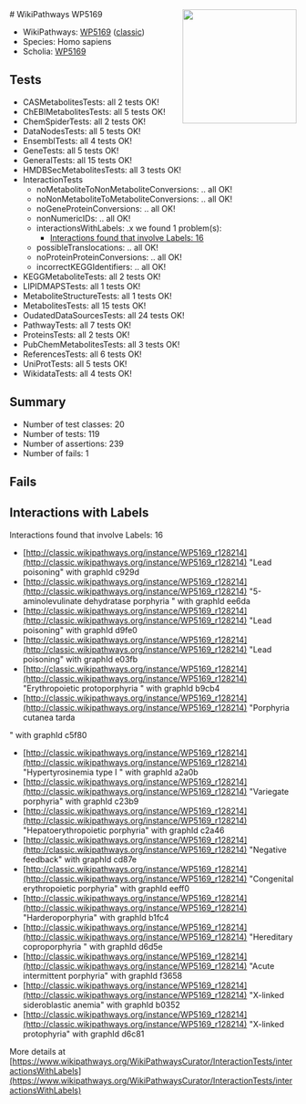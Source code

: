 <img style="float: right; width: 200px" src="https://upload.wikimedia.org/wikipedia/commons/thumb/8/83/Wplogo_with_text_500.png/640px-Wplogo_with_text_500.png" />
# WikiPathways WP5169

* WikiPathways: [WP5169](https://wikipathways.org/pathways/WP5169) ([classic](https://classic.wikipathways.org/instance/WP5169))
* Species: Homo sapiens
* Scholia: [WP5169](https://scholia.toolforge.org/wikipathways/WP5169)
## Tests
* CASMetabolitesTests: all 2 tests OK!
* ChEBIMetabolitesTests: all 5 tests OK!
* ChemSpiderTests: all 2 tests OK!
* DataNodesTests: all 5 tests OK!
* EnsemblTests: all 4 tests OK!
* GeneTests: all 5 tests OK!
* GeneralTests: all 15 tests OK!
* HMDBSecMetabolitesTests: all 3 tests OK!
* InteractionTests
    * noMetaboliteToNonMetaboliteConversions: .. all OK!
    * noNonMetaboliteToMetaboliteConversions: .. all OK!
    * noGeneProteinConversions: .. all OK!
    * nonNumericIDs: .. all OK!
    * interactionsWithLabels: .x we found 1 problem(s):
        * [Interactions found that involve Labels: 16](#fe97a8be)
    * possibleTranslocations: .. all OK!
    * noProteinProteinConversions: .. all OK!
    * incorrectKEGGIdentifiers: .. all OK!
* KEGGMetaboliteTests: all 2 tests OK!
* LIPIDMAPSTests: all 1 tests OK!
* MetaboliteStructureTests: all 1 tests OK!
* MetabolitesTests: all 15 tests OK!
* OudatedDataSourcesTests: all 24 tests OK!
* PathwayTests: all 7 tests OK!
* ProteinsTests: all 2 tests OK!
* PubChemMetabolitesTests: all 3 tests OK!
* ReferencesTests: all 6 tests OK!
* UniProtTests: all 5 tests OK!
* WikidataTests: all 4 tests OK!


## Summary

* Number of test classes: 20
* Number of tests: 119
* Number of assertions: 239
* Number of fails: 1

## Fails

<a name="fe97a8be" />

## Interactions with Labels

Interactions found that involve Labels: 16

* [http://classic.wikipathways.org/instance/WP5169_r128214](http://classic.wikipathways.org/instance/WP5169_r128214) "Lead poisoning" with graphId c929d
* [http://classic.wikipathways.org/instance/WP5169_r128214](http://classic.wikipathways.org/instance/WP5169_r128214) "5-aminolevulinate dehydratase 
porphyria
" with graphId ee6da
* [http://classic.wikipathways.org/instance/WP5169_r128214](http://classic.wikipathways.org/instance/WP5169_r128214) "Lead poisoning" with graphId d9fe0
* [http://classic.wikipathways.org/instance/WP5169_r128214](http://classic.wikipathways.org/instance/WP5169_r128214) "Lead poisoning" with graphId e03fb
* [http://classic.wikipathways.org/instance/WP5169_r128214](http://classic.wikipathways.org/instance/WP5169_r128214) "Erythropoietic protoporphyria
" with graphId b9cb4
* [http://classic.wikipathways.org/instance/WP5169_r128214](http://classic.wikipathways.org/instance/WP5169_r128214) "Porphyria cutanea tarda

" with graphId c5f80
* [http://classic.wikipathways.org/instance/WP5169_r128214](http://classic.wikipathways.org/instance/WP5169_r128214) "Hypertyrosinemia type I
" with graphId a2a0b
* [http://classic.wikipathways.org/instance/WP5169_r128214](http://classic.wikipathways.org/instance/WP5169_r128214) "Variegate porphyria" with graphId c23b9
* [http://classic.wikipathways.org/instance/WP5169_r128214](http://classic.wikipathways.org/instance/WP5169_r128214) "Hepatoerythropoietic porphyria" with graphId c2a46
* [http://classic.wikipathways.org/instance/WP5169_r128214](http://classic.wikipathways.org/instance/WP5169_r128214) "Negative feedback" with graphId cd87e
* [http://classic.wikipathways.org/instance/WP5169_r128214](http://classic.wikipathways.org/instance/WP5169_r128214) "Congenital erythropoietic porphyria" with graphId eeff0
* [http://classic.wikipathways.org/instance/WP5169_r128214](http://classic.wikipathways.org/instance/WP5169_r128214) "Harderoporphyria" with graphId b1fc4
* [http://classic.wikipathways.org/instance/WP5169_r128214](http://classic.wikipathways.org/instance/WP5169_r128214) "Hereditary coproporphyria
" with graphId d6d5e
* [http://classic.wikipathways.org/instance/WP5169_r128214](http://classic.wikipathways.org/instance/WP5169_r128214) "Acute intermittent porphyria" with graphId f3658
* [http://classic.wikipathways.org/instance/WP5169_r128214](http://classic.wikipathways.org/instance/WP5169_r128214) "X-linked sideroblastic anemia" with graphId b0352
* [http://classic.wikipathways.org/instance/WP5169_r128214](http://classic.wikipathways.org/instance/WP5169_r128214) "X-linked protophyria" with graphId d6c81


More details at [https://www.wikipathways.org/WikiPathwaysCurator/InteractionTests/interactionsWithLabels](https://www.wikipathways.org/WikiPathwaysCurator/InteractionTests/interactionsWithLabels)

